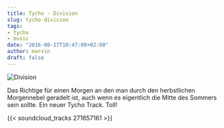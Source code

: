 ```yaml
---
title: Tycho - Division
slug: tycho-division
tags:
- tycho
- music
date: "2016-08-17T10:47:00+02:00"
author: marvin
draft: false
---
```

![Division](/images/tycho-division.jpg)

Das Richtige für einen Morgen an den man durch den herbstlichen Morgennebel geradelt ist, auch wenn es eigentlich die Mitte des Sommers sein sollte. Ein neuer Tycho Track. Toll!

{{< soundcloud_tracks 271657161 >}}
